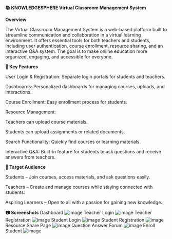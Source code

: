 **📚 KNOWLEDGESPHERE Virtual Classroom Management System**

**Overview**

The Virtual Classroom Management System is a web-based platform built to streamline communication and collaboration in a virtual learning environment. It offers essential tools for both teachers and students, including user authentication, course enrollment, resource sharing, and an interactive Q&A system. The goal is to make online education more organized, engaging, and accessible for everyone.

**🔑 Key Features**

User Login & Registration: Separate login portals for students and teachers.

Dashboards: Personalized dashboards for managing courses, uploads, and interactions.

Course Enrollment: Easy enrollment process for students.

Resource Management:

Teachers can upload course materials.

Students can upload assignments or related documents.

Search Functionality: Quickly find courses or learning materials.

Interactive Q&A: Built-in feature for students to ask questions and receive answers from teachers.

**🎯 Target Audience**

Students – Join courses, access materials, and ask questions easily.

Teachers – Create and manage courses while staying connected with students.

Aspiring Learners – Open to all with a passion for gaining new knowledge..


**📷 Screenshots**
Dashboard
![image](https://github.com/user-attachments/assets/66ccce25-4d38-4c28-bafa-8f6befdcb556)
Teacher Login
![image](https://github.com/user-attachments/assets/83aa373a-8373-4c44-a405-3457f7298fb9)
Teacher Registration
![image](https://github.com/user-attachments/assets/60e9ebdc-fb17-4a46-8ea9-6d50132f6f8a)
Student Login
![image](https://github.com/user-attachments/assets/9b97011a-beaf-4891-8ac8-7eae855b96a0)
Student Registration
![image](https://github.com/user-attachments/assets/7910f7cc-4300-4090-ae95-e30002665cfa)
Resource Share Page
![image](https://github.com/user-attachments/assets/a9b1a52d-b0cb-46d6-8634-605a93801e23)
Question Answer Forum
![image](https://github.com/user-attachments/assets/c69d55d1-5d6b-4981-b067-0bcfc325c0c8)
Enroll Student
![image](https://github.com/user-attachments/assets/b8c455bc-7494-41f5-b939-0581d2df7d62)



